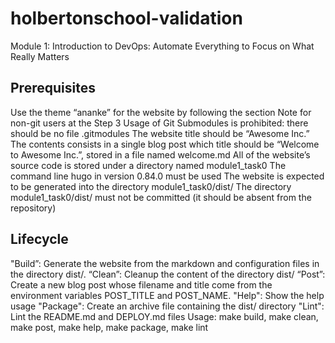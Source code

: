 # holbertonschool-validation
Module 1: Introduction to DevOps: Automate Everything to Focus on What Really Matters


## Prerequisites
Use the theme “ananke” for the website by following the section Note for non-git users at the Step 3
Usage of Git Submodules is prohibited: there should be no file .gitmodules
The website title should be “Awesome Inc.”
The contents consists in a single blog post which title should be “Welcome to Awesome Inc.”, stored in a file named welcome.md
All of the website’s source code is stored under a directory named module1_task0
The command line hugo in version 0.84.0 must be used
The website is expected to be generated into the directory module1_task0/dist/
The directory module1_task0/dist/ must not be committed (it should be absent from the repository)

## Lifecycle
"Build”: Generate the website from the markdown and configuration files in the directory dist/.
“Clean”: Cleanup the content of the directory dist/
“Post”: Create a new blog post whose filename and title come from the environment variables POST_TITLE and POST_NAME.
"Help": Show the help usage
"Package": Create an archive file containing the dist/ directory
"Lint": Lint the README.md and DEPLOY.md files
Usage: make build, make clean, make post, make help, make package, make lint